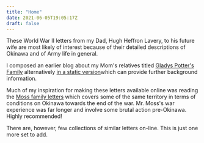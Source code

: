 ```yaml
---
title: "Home"
date: 2021-06-05T19:05:17Z
draft: false
---
```

These World War II letters from my Dad, Hugh Heffron Lavery, to his future wife are most likely of interest because of their detailed descriptions of Okinawa and of Army life in general.  

I composed an earlier blog about my Mom's relatives titled [Gladys Potter's Family](http://hlavery.org) alternatively [in a static version](https://ipfs.io/ipfs/QmeUdzTCkA19fJmrhAvdaiXZN9AaeBfJd5eP8M3VAK5TVH)which can provide further background information.  

Much of my inspiration for making these letters available online was reading the [Moss family letters](https://www.mossletters.com) which covers some of the same territory in terms of conditions on Okinawa towards the end of the war.  Mr. Moss's war experience was far longer and involve some brutal action pre-Okinawa.  Highly recommended!

There are, however, few collections of similar letters on-line.  This is just one more set to add.


